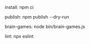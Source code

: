 install:
	npm ci

publish:
	npm publish --dry-run

brain-games:
	node bin/brain-games.js

lint:
	npx eslint
